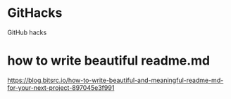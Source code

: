 # GitHacks
GitHub hacks

# how to write beautiful readme.md
https://blog.bitsrc.io/how-to-write-beautiful-and-meaningful-readme-md-for-your-next-project-897045e3f991
